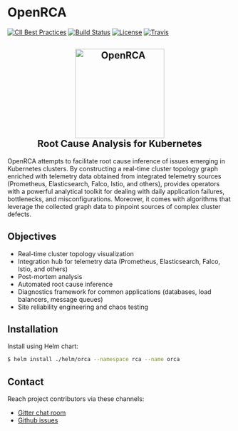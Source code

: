 # OpenRCA

[![CII Best Practices](https://bestpractices.coreinfrastructure.org/projects/3912/badge)](https://bestpractices.coreinfrastructure.org/projects/3912)
[![Build Status](https://travis-ci.org/openrca/orca.svg?branch=master)](https://travis-ci.org/openrca/orca)
[![License](https://img.shields.io/github/license/openrca/orca)](https://github.com/openrca/orca)
[![Travis](https://img.shields.io/gitter/room/openrca/community)](https://gitter.im/openrca/community)

<h2 align="center">
    <img src="docs/images/orca-logo.png" alt="OpenRCA" height="200px">
    <br>
    Root Cause Analysis for Kubernetes
</h2>

OpenRCA attempts to facilitate root cause inference of issues emerging in Kubernetes clusters. By
constructing a real-time cluster topology graph enriched with telemetry data obtained from
integrated telemetry sources (Prometheus, Elasticsearch, Falco, Istio, and others), provides
operators with a powerful analytical toolkit for dealing with daily application failures,
bottlenecks, and misconfigurations. Moreover, it comes with algorithms that leverage the collected
graph data to pinpoint sources of complex cluster defects.

## Objectives

- Real-time cluster topology visualization
- Integration hub for telemetry data (Prometheus, Elasticsearch,
  Falco, Istio, and others)
- Post-mortem analysis
- Automated root cause inference
- Diagnostics framework for common applications (databases, load
  balancers, message queues)
- Site reliability engineering and chaos testing

## Installation

Install using Helm chart:

```bash
$ helm install ./helm/orca --namespace rca --name orca
```

## Contact

Reach project contributors via these channels:

-   [Gitter chat room](https://gitter.im/openrca/community)
-   [Github issues](https://github.com/openrca/orca/issues)
